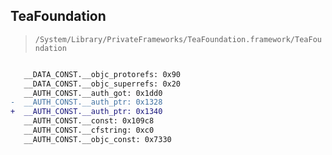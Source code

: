 ## TeaFoundation

> `/System/Library/PrivateFrameworks/TeaFoundation.framework/TeaFoundation`

```diff

   __DATA_CONST.__objc_protorefs: 0x90
   __DATA_CONST.__objc_superrefs: 0x20
   __AUTH_CONST.__auth_got: 0x1dd0
-  __AUTH_CONST.__auth_ptr: 0x1328
+  __AUTH_CONST.__auth_ptr: 0x1340
   __AUTH_CONST.__const: 0x109c8
   __AUTH_CONST.__cfstring: 0xc0
   __AUTH_CONST.__objc_const: 0x7330

```
